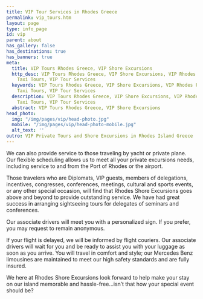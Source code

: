 ```yaml
---
title: VIP Tour Services in Rhodes Greece
permalink: vip_tours.htm
layout: page
type: info_page
id: vip
parent: about
has_gallery: false
has_destinations: true
has_banners: true
meta:
  title: VIP Tours Rhodes Greece, VIP Shore Excursions
  http_desc: VIP Tours Rhodes Greece, VIP Shore Excursions, VIP Rhodes Private Tours,
    Taxi Tours, VIP Tour Services
  keywords: VIP Tours Rhodes Greece, VIP Shore Excursions, VIP Rhodes Private Tours,
    Taxi Tours, VIP Tour Services
  description: VIP Tours Rhodes Greece, VIP Shore Excursions, VIP Rhodes Private Tours,
    Taxi Tours, VIP Tour Services
  abstract: VIP Tours Rhodes Greece, VIP Shore Excursions
head_photo:
  img: "/img/pages/vip/head-photo.jpg"
  mobile: "/img/pages/vip/head-photo-mobile.jpg"
  alt_text: ''
outro: VIP Private Tours and Shore Excursions in Rhodes Island Greece
---
```


We can also provide service to those traveling by yacht or private plane. Our flexible scheduling allows us to meet all your private excursions needs, including service to and from the Port of Rhodes or the airport.

Those travelers who are Diplomats, VIP guests, members of delegations, incentives, congresses, conferences, meetings, cultural and sports events, or any other special occasion, will find that Rhodes Shore Excursions goes above and beyond to provide outstanding service. We have had great success in arranging sightseeing tours for delegates of seminars and conferences.

Our associate drivers will meet you with a personalized sign. If you prefer, you may request to remain anonymous.

If your flight is delayed, we will be informed by flight couriers. Our associate drivers will wait for you and be ready to assist you with your luggage as soon as you arrive. You will travel in comfort and style; our Mercedes Benz limousines are maintained to meet our high safety standards and are fully insured.

We here at Rhodes Shore Excursions look forward to help make your stay on our island memorable and hassle-free…isn’t that how your special event should be?

